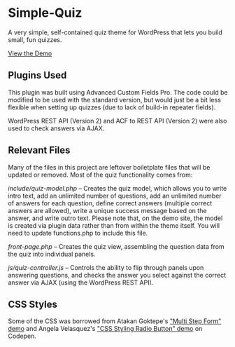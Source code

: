 # Simple-Quiz
A very simple, self-contained quiz theme for WordPress that lets you build small, fun quizzes.

[View the Demo](http://variano.site/)

## Plugins Used
This plugin was built using Advanced Custom Fields Pro. The code could be modified to be used with the standard version, but would just be a bit less flexible when setting up quizzes (due to lack of build-in repeater fields).

WordPress REST API (Version 2) and ACF to REST API (Version 2) were also used to check answers via AJAX.

## Relevant Files
Many of the files in this project are leftover boiletplate files that will be updated or removed. Most of the quiz functionality comes from:

*include/quiz-model.php* – Creates the quiz model, which allows you to write intro text, add an unlimited number of questions, add an unlimited number of answers for each question, define correct answers (multiple correct answers are allowed), write a unique success message based on the answer, and write outro text. Please note that, on the demo site, the model is created via plugin data rather than from within the theme itself. You will need to update functions.php to include this file.

*front-page.php* – Creates the quiz view, assembling the question data from the quiz into individual panels.

*js/quiz-controller.js* – Controls the ability to flip through panels upon answering questions, and checks the answer you select against the correct answer via AJAX (using the WordPress REST API).

## CSS Styles
Some of the CSS was borrowed from Atakan Goktepe's ["Multi Step Form" demo](http://codepen.io/atakan/pen/gqbIz) and Angela Velasquez's ["CSS Styling Radio Button" demo](http://codepen.io/AngelaVelasquez/pen/Eypnq) on Codepen.
